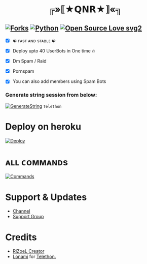 <p align="center">
  
</p>
<h1 align="center">
  <b>╔»⟦★𝗤𝗡𝗥★⟧«╗</b>
</h1>

[![Forks](https://img.shields.io/github/forks/QnrOtus/QnrSpamBot?style=flat-square&color=orange)](https://github.com/QnrOtus/QnrSpamBot/fork)
[![Python](https://img.shields.io/badge/Python-v3.9.7-blue)](https://www.python.org/)
[![Open Source Love svg2](https://badges.frapsoft.com/os/v2/open-source.svg?v=103)](https://github.com/QnrOtus/QnrSpamBot)   
----
 
- [x] ☯︎ ғᴀsᴛ ᴀɴᴅ sᴛᴀʙʟᴇ ☯︎
- [x] Deploy upto 40 UserBots in One time 🔥
- [x] Dm Spam / Raid
- [x] Pornspam
- [x] You can also add members using Spam Bots


### Generate string session from below:

[![GenerateString](https://img.shields.io/badge/QnrOtus-String-yellowgreen)](https://replit.com/@sahilsi552/QNR-ROBOT) ``Telethon``

# Deploy on heroku

[![Deploy](https://www.herokucdn.com/deploy/button.svg)](https://heroku.com/deploy?template=https://github.com/QnrOtus/QnrSpamBot-heroku)


# ᴀʟʟ ᴄᴏᴍᴍᴀɴᴅs
[![Commands](https://img.shields.io/badge/QnrSpamBot-CMDS-blue)](https://t.me/Resourcez/4)

# Support & Updates
* [Channel](https://t.me/Qnr_Otus)
* [Support Group](https://t.me/QNRotusChat)

# Credits
* [RiZoeL Creator](https://github.com/QnrOtus)
* [Lonami](https://github.com/LonamiWebs/) for [Telethon.](https://github.com/LonamiWebs/Telethon)

